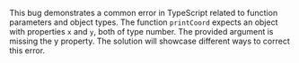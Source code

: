 This bug demonstrates a common error in TypeScript related to function parameters and object types. The function `printCoord` expects an object with properties `x` and `y`, both of type number.  The provided argument is missing the y property. The solution will showcase different ways to correct this error.